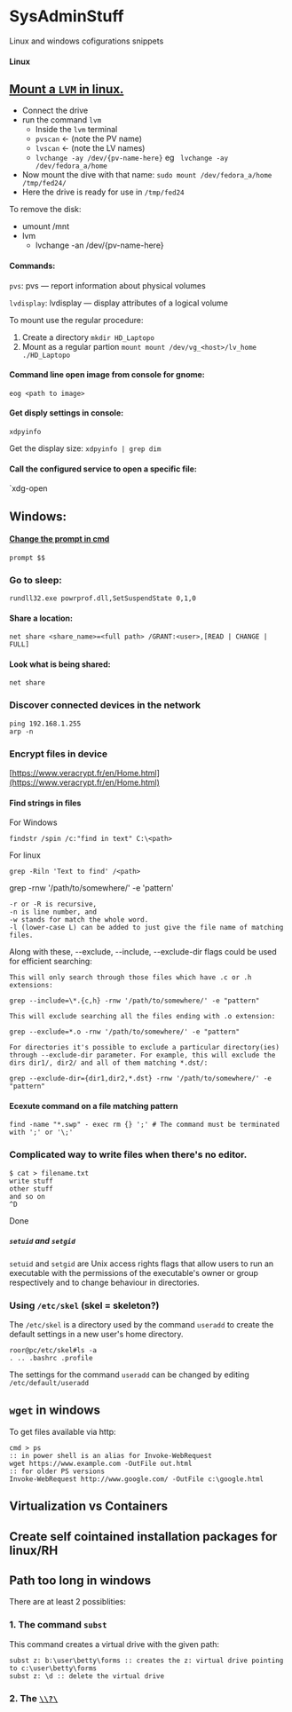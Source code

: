 # SysAdminStuff
Linux and windows cofigurations snippets

#### Linux 

## [Mount a `LVM` in linux.](http://www.digitage.co.uk/digitage/library/linux/mounting-external-lvm-disk-in-linux)
  - Connect the drive
  - run the command `lvm`
    - Inside the `lvm` terminal
    - `pvscan` <- (note the PV name)
    - `lvscan` <- (note the LV names)
    - `lvchange -ay /dev/{pv-name-here}` eg ` lvchange -ay /dev/fedora_a/home`
  - Now mount the dive with that name: `sudo mount /dev/fedora_a/home /tmp/fed24/`
  - Here the drive is ready for use in `/tmp/fed24`
  
  To remove the disk:
  
  - umount /mnt
  - lvm
    - lvchange -an /dev/{pv-name-here}


#### Commands:
`pvs`:
     pvs — report information about physical volumes

`lvdisplay`:
    lvdisplay — display attributes of a logical volume


To mount use the regular procedure:

1. Create a directory
    `mkdir HD_Laptopo`
2. Mount as a regular partion
    `mount mount /dev/vg_<host>/lv_home ./HD_Laptopo`

#### Command line open image from console for gnome:
`eog <path to image>`

#### Get disply settings in console:
`xdpyinfo`

Get the display size:
`xdpyinfo | grep dim`

#### Call the configured service to open a specific file:
`xdg-open <path to file>


## Windows:
#### [Change the prompt in cmd](https://www.microsoft.com/resources/documentation/windows/xp/all/proddocs/en-us/prompt.mspx?mfr=true)
```
prompt $$
```
### Go to sleep:
```
rundll32.exe powrprof.dll,SetSuspendState 0,1,0
```
#### Share a location:
`net share <share_name>=<full path> /GRANT:<user>,[READ | CHANGE | FULL]`

#### Look what is being shared:
`net share`


### Discover connected devices in the network
```
ping 192.168.1.255
arp -n
```


### Encrypt files in device

[https://www.veracrypt.fr/en/Home.html](https://www.veracrypt.fr/en/Home.html)


#### Find strings in files
For Windows
```
findstr /spin /c:"find in text" C:\<path>
```

For linux
```
grep -Riln 'Text to find' /<path>
```

grep -rnw '/path/to/somewhere/' -e 'pattern'

    -r or -R is recursive,
    -n is line number, and
    -w stands for match the whole word.
    -l (lower-case L) can be added to just give the file name of matching files.

Along with these, --exclude, --include, --exclude-dir flags could be used for efficient searching:

    This will only search through those files which have .c or .h extensions:

    grep --include=\*.{c,h} -rnw '/path/to/somewhere/' -e "pattern"

    This will exclude searching all the files ending with .o extension:

    grep --exclude=*.o -rnw '/path/to/somewhere/' -e "pattern"

    For directories it's possible to exclude a particular directory(ies) through --exclude-dir parameter. For example, this will exclude the dirs dir1/, dir2/ and all of them matching *.dst/:

    grep --exclude-dir={dir1,dir2,*.dst} -rnw '/path/to/somewhere/' -e "pattern"




#### Ecexute command on a file matching pattern
```
find -name "*.swp" - exec rm {} ';' # The command must be terminated with ';' or '\;'
```


### Complicated way to write files when there's no editor.

```
$ cat > filename.txt
write stuff
other stuff
and so on
^D
```
Done


##### `setuid` and `setgid`

`setuid` and `setgid` are Unix access rights flags that allow users to run an executable with the permissions of the executable's owner or group respectively and to change behaviour in directories.

### Using `/etc/skel` (skel = skeleton?)

The `/etc/skel` is a directory used by the command `useradd` to create
the default settings in a new user's home directory.

```
roor@pc/etc/skel#ls -a
. .. .bashrc .profile
```

The settings for the command `useradd` can be changed by editing
`/etc/default/useradd`


## `wget` in windows

To get files available via http:
```
cmd > ps
:: in power shell is an alias for Invoke-WebRequest
wget https://www.example.com -OutFile out.html
:: for older PS versions
Invoke-WebRequest http://www.google.com/ -OutFile c:\google.html
```



## Virtualization vs Containers




## Create self cointained installation packages for linux/RH

## Path too long in windows

There are at least 2 possiblities:
### 1. The command `subst`
This command creates a virtual drive with the given path:
```
subst z: b:\user\betty\forms :: creates the z: virtual drive pointing to c:\user\betty\forms
subst z: \d :: delete the virtual drive
```
### 2. The [`\\?\`](https://reverseengineering.stackexchange.com/questions/3798/c-question-marks-in-paths)



